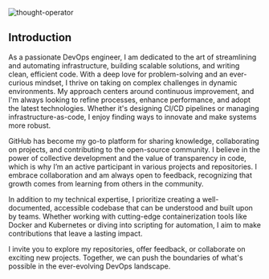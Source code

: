 ![thought-operator](https://github.com/)

## Introduction
As a passionate DevOps engineer, I am dedicated to the art of streamlining and automating infrastructure, building scalable solutions, and writing clean, efficient code. With a deep love for problem-solving and an ever-curious mindset, I thrive on taking on complex challenges in dynamic environments. My approach centers around continuous improvement, and I'm always looking to refine processes, enhance performance, and adopt the latest technologies. Whether it's designing CI/CD pipelines or managing infrastructure-as-code, I enjoy finding ways to innovate and make systems more robust.

GitHub has become my go-to platform for sharing knowledge, collaborating on projects, and contributing to the open-source community. I believe in the power of collective development and the value of transparency in code, which is why I’m an active participant in various projects and repositories. I embrace collaboration and am always open to feedback, recognizing that growth comes from learning from others in the community. 

In addition to my technical expertise, I prioritize creating a well-documented, accessible codebase that can be understood and built upon by teams. Whether working with cutting-edge containerization tools like Docker and Kubernetes or diving into scripting for automation, I aim to make contributions that leave a lasting impact.

I invite you to explore my repositories, offer feedback, or collaborate on exciting new projects. Together, we can push the boundaries of what's possible in the ever-evolving DevOps landscape.



